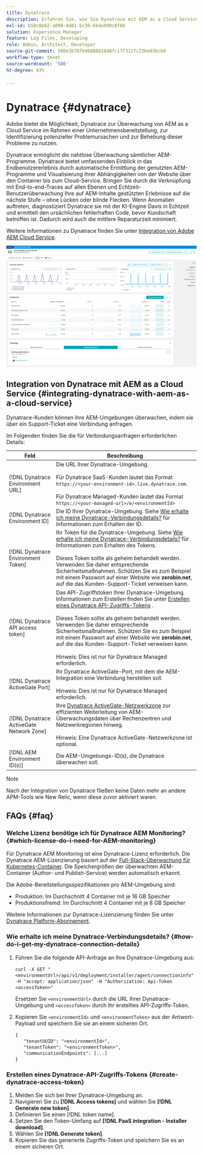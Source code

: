 ```yaml
---
title: Dynatrace
description: Erfahren Sie, wie Sie Dynatrace mit AEM as a Cloud Service nutzen
exl-id: b58c8b82-a098-4d81-bc36-664e890c8f66
solution: Experience Manager
feature: Log Files, Developing
role: Admin, Architect, Developer
source-git-commit: 500e1b78fb9688601848fc17f312fc23be83bcb0
workflow-type: tm+mt
source-wordcount: '586'
ht-degree: 93%

---
```


# Dynatrace {#dynatrace}

Adobe bietet die Möglichkeit, Dynatrace zur Überwachung von AEM as a Cloud Service im Rahmen einer Unternehmensbereitstellung, zur Identifizierung potenzieller Problemursachen und zur Behebung dieser Probleme zu nutzen.

Dynatrace ermöglicht die nahtlose Überwachung sämtlicher AEM-Programme. Dynatrace bietet umfassenden Einblick in das Endbenutzererlebnis durch automatische Ermittlung der genutzten AEM-Programme und Visualisierung ihrer Abhängigkeiten von der Website über den Container bis zum Cloud-Service. Bringen Sie durch die Verknüpfung mit End-to-end-Traces auf allen Ebenen und Echtzeit-Benutzerüberwachung Ihre auf AEM-Inhalte gestützten Erlebnisse auf die nächste Stufe – ohne Lücken oder blinde Flecken. Wenn Anomalien auftreten, diagnostiziert Dynatrace sie mit der KI-Engine Davis in Echtzeit und ermittelt den ursächlichen fehlerhaften Code, bevor Kundschaft betroffen ist. Dadurch wird auch die mittlere Reparaturzeit minimiert.

Weitere Informationen zu Dynatrace finden Sie unter [Integration von Adobe AEM Cloud Service](https://www.dynatrace.com/hub/detail/adobe-experience-manager-1/).

![Performance-Metriken in der AEM-Autoren- und -Veröffentlichungsumgebung](/help/implementing/cloud-manager/assets/dynatrace-performance-metrics.png)

## Integration von Dynatrace mit AEM as a Cloud Service {#integrating-dynatrace-with-aem-as-a-cloud-service}

Dynatrace-Kunden können ihre AEM-Umgebungen überwachen, indem sie über ein Support-Ticket eine Verbindung anfragen.

Im Folgenden finden Sie die für Verbindungsanfragen erforderlichen Details:

| **Feld** | **Beschreibung** |
|---|---|
| [!DNL Dynatrace Environment URL] | Die URL Ihrer Dynatrace-Umgebung.<br><br>Für Dynatrace SaaS-Kunden lautet das Format `https://<your-environment-id>.live.dynatrace.com`.<br><br>Für Dynatrace Managed-Kunden lautet das Format `https://<your-managed-url>/e/<environmentId>` |
| [!DNL Dynatrace Environment ID] | Die ID Ihrer Dynatrace-Umgebung. Siehe [Wie erhalte ich meine Dynatrace-Verbindungsdetails?](#how-do-i-get-my-dynatrace-connection-details) für Informationen zum Erhalten der ID. |
| [!DNL Dynatrace Environment Token] | Ihr Token für die Dynatrace-Umgebung. Siehe [Wie erhalte ich meine Dynatrace-Verbindungsdetails?](#how-do-i-get-my-dynatrace-connection-details) für Informationen zum Erhalten des Tokens.<br><br>Dieses Token sollte als geheim behandelt werden. Verwenden Sie daher entsprechende Sicherheitsmaßnahmen. Schützen Sie es zum Beispiel mit einem Passwort auf einer Website wie **zerobin.net**, auf die das Kunden-Support-Ticket verweisen kann. |
| [!DNL Dynatrace API access token] | Das API-Zugriffstoken Ihrer Dynatrace-Umgebung. Informationen zum Erstellen finden Sie unter [Erstellen eines Dynatrace API-Zugriffs-Tokens](#create-dynatrace-access-token) .<br><br>Dieses Token sollte als geheim behandelt werden. Verwenden Sie daher entsprechende Sicherheitsmaßnahmen. Schützen Sie es zum Beispiel mit einem Passwort auf einer Website wie **zerobin.net**, auf die das Kunden-Support-Ticket verweisen kann.<br><br>Hinweis: Dies ist nur für Dynatrace Managed erforderlich. |
| [!DNL Dynatrace ActiveGate Port] | Ihr Dynatrace ActiveGate-Port, mit dem die AEM-Integration eine Verbindung herstellen soll.<br><br>Hinweis: Dies ist nur für Dynatrace Managed erforderlich. |
| [!DNL Dynatrace ActiveGate Network Zone] | Ihre [Dynatrace ActiveGate-Netzwerkzone](https://docs.dynatrace.com/docs/manage/network-zones) zur effizienten Weiterleitung von AEM-Überwachungsdaten über Rechenzentren und Netzwerkregionen hinweg.<br><br>Hinweis: Eine Dynatrace ActiveGate-Netzwerkzone ist optional. |
| [!DNL AEM Environment ID(s)] | Die AEM-Umgebungs-ID(s), die Dynatrace überwachen soll. |

>[!NOTE]
>
>Nach der Integration von Dynatrace fließen keine Daten mehr an andere APM-Tools wie New Relic, wenn diese zuvor aktiviert waren.

## FAQs {#faq}

### Welche Lizenz benötige ich für Dynatrace AEM Monitoring? {#which-license-do-i-need-for-AEM-monitoring}

Für Dynatrace AEM Monitoring ist eine Dynatrace-Lizenz erforderlich. Die Dynatrace AEM-Lizenzierung basiert auf der [Full-Stack-Überwachung für Kubernetes-Container](https://docs.dynatrace.com/docs/shortlink/dps-hosts#gib-hour-calculation-for-containers-and-application-only-monitoring). Die Speichergrößen der überwachten AEM-Container (Author- und Publish-Service) werden automatisch erkannt.

Die Adobe-Bereitstellungsspezifikationen pro AEM-Umgebung sind:

* Produktion: Im Durchschnitt 4 Container mit je 16 GB Speicher
* Produktionsfremd: Im Durchschnitt 4 Container mit je 8 GB Speicher

Weitere Informationen zur Dynatrace-Lizenzierung finden Sie unter [Dynatrace Platform-Abonnement](https://docs.dynatrace.com/docs/shortlink/dynatrace-platform-subscription).

### Wie erhalte ich meine Dynatrace-Verbindungsdetails? {#how-do-i-get-my-dynatrace-connection-details}

1. Führen Sie die folgende API-Anfrage an Ihre Dynatrace-Umgebung aus:

   ```
   curl -X GET "<environmentUrl>/api/v1/deployment/installer/agent/connectioninfo" -H "accept: application/json" -H "Authorization: Api-Token <accessToken>"
   ```


   Ersetzen Sie `<environmentUrl>` durch die URL Ihrer Dynatrace-Umgebung und `<accessToken>` durch Ihr erstelltes API-Zugriffs-Token.

1. Kopieren Sie `<environmentId>` und `<environmentToken>` aus der Antwort-Payload und speichern Sie sie an einem sicheren Ort.

   ```
   {
      "tenantUUID": "<environmentId>",
      "tenantToken": "<environmentToken>",
      "communicationEndpoints": [...]
   }
   ```

### Erstellen eines Dynatrace-API-Zugriffs-Tokens {#create-dynatrace-access-token}

1. Melden Sie sich bei Ihrer Dynatrace-Umgebung an.
1. Navigieren Sie zu **[!DNL Access tokens]** und wählen Sie **[!DNL Generate new token]**.
1. Definieren Sie einen [!DNL token name].
1. Setzen Sie den Token-Umfang auf **[!DNL PaaS integration - Installer download]**.
1. Wählen Sie **[!DNL Generate token]**.
1. Kopieren Sie das generierte Zugriffs-Token und speichern Sie es an einem sicheren Ort.





